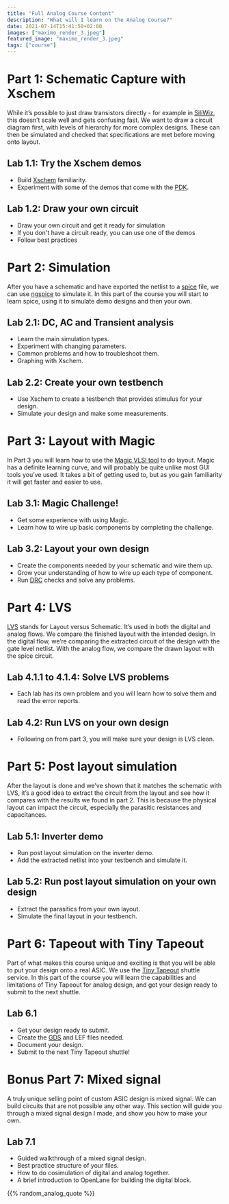 ```yaml
---
title: "Full Analog Course Content"
description: "What will I learn on the Analog Course?"
date: 2021-07-14T15:41:50+02:00
images: ["maximo_render_3.jpeg"]
featured_image: "maximo_render_3.jpeg"
tags: ["course"]
---
```


# Part 1: Schematic Capture with Xschem

While it’s possible to just draw transistors directly - for example in [SiliWiz](https://app.siliwiz.com/), this doesn’t scale well and gets confusing fast. We want to draw a circuit diagram first, with levels of hierarchy for more complex designs. These can then be simulated and checked that specifications are met before moving onto layout.


## Lab 1.1: Try the Xschem demos

* Build [Xschem](https://xschem.sourceforge.io/stefan/index.html) familiarity.
* Experiment with some of the demos that come with the [PDK](/terminology/pdk).

## Lab 1.2: Draw your own circuit

* Draw your own circuit and get it ready for simulation
* If you don't have a circuit ready, you can use one of the demos
* Follow best practices

# Part 2: Simulation

After you have a schematic and have exported the netlist to a [spice](/terminology/spice) file, we can use [ngspice](https://ngspice.sourceforge.io/) to simulate it. 
In this part of the course you will start to learn spice, using it to simulate demo designs and then your own.

## Lab 2.1: DC, AC and Transient analysis

* Learn the main simulation types.
* Experiment with changing parameters.
* Common problems and how to troubleshoot them.
* Graphing with Xschem.

## Lab 2.2: Create your own testbench

* Use Xschem to create a testbench that provides stimulus for your design.
* Simulate your design and make some measurements.

# Part 3: Layout with Magic

In Part 3 you will learn how to use the [Magic VLSI tool](/terminology/magic/) to do layout. 
Magic has a definite learning curve, and will probably be quite unlike most GUI tools you’ve used. It takes a bit of getting used to, but as you gain familiarity it will get faster and easier to use.

## Lab 3.1: Magic Challenge!

* Get some experience with using Magic.
* Learn how to wire up basic components by completing the challenge.

## Lab 3.2: Layout your own design

* Create the components needed by your schematic and wire them up.
* Grow your understanding of how to wire up each type of component.
* Run [DRC](/terminology/drc) checks and solve any problems.

# Part 4: LVS

[LVS](/terminology/lvs) stands for Layout versus Schematic. It’s used in both the digital and analog flows. We compare the finished layout with the intended design. In the digital flow, we’re comparing the extracted circuit of the design with the gate level netlist. With the analog flow, we compare the drawn layout with the spice circuit.

## Lab 4.1.1 to 4.1.4: Solve LVS problems

* Each lab has its own problem and you will learn how to solve them and read the error reports.

## Lab 4.2: Run LVS on your own design

* Following on from part 3, you will make sure your design is LVS clean.

# Part 5: Post layout simulation

After the layout is done and we’ve shown that it matches the schematic with LVS, it’s a good idea to extract the circuit from the layout and see how it compares with the results we found in part 2. This is because the physical layout can impact the circuit, especially the parasitic resistances and capacitances.

## Lab 5.1: Inverter demo

* Run post layout simulation on the inverter demo.
* Add the extracted netlist into your testbench and simulate it.

## Lab 5.2: Run post layout simulation on your own design

* Extract the parasitics from your own layout.
* Simulate the final layout in your testbench.

# Part 6: Tapeout with Tiny Tapeout

Part of what makes this course unique and exciting is that you will be able to put your design onto a real ASIC. We use the [Tiny Tapeout](https://tinytapeout.com) shuttle service. In this part of the course you will learn the capabilities and limitations of Tiny Tapeout for analog design, and get your design ready to submit to the next shuttle.

## Lab 6.1

* Get your design ready to submit.
* Create the [GDS](/terminology/gds2) and LEF files needed.
* Document your design.
* Submit to the next Tiny Tapeout shuttle!

# Bonus Part 7: Mixed signal

A truly unique selling point of custom ASIC design is mixed signal. We can build circuits that are not possible any other way. This section will guide you through a mixed signal design I made, and show you how to make your own.

## Lab 7.1

* Guided walkthrough of a mixed signal design.
* Best practice structure of your files.
* How to do cosimulation of digital and analog together.
* A brief introduction to OpenLane for building the digital block.

{{% random_analog_quote %}}
